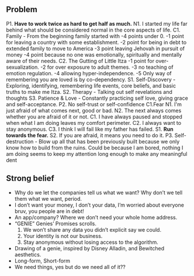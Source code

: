 ## Problem
P1. **Have to work twice as hard to get half as much.**
	N1. I started my life far behind what should be considered normal in the core aspects of life. 
		C1. Family - From the beginning family started with -4 points under 0. 
			-1 point for leaving a country with some establishment.
			-2 point for being in debt to extended family to move to America
			-3 point leaving Jehovah in pursuit of money
			-4 point because no one was emotionally, spiritually and mentally aware of their needs.
		C2. The Gutting of Little Itza
			-1 point for over-sexualization.
			-2 for over exposure to adult themes.
			-3 no teaching of emotion regulation. 
			-4 allowing hyper-independence.
			-5 Only way of remembering you are loved is by co-dependency.
	S1. Self-Discovery - Exploring, identifying, remembering life events, core beliefs, and basic truths to make me Itza. 
	S2. Therapy - Talking out self revelations and thoughts 
	S3. Patience & Love - Constantly practicing self love, giving grace and self-acceptance.
P2. No self-trust or self-confidence
	C1.Fear
		N1. I'm just afraid of what comes next, good or bad.
		N2. The next always comes whether you are afraid of it or not. 
			C1. I have always paused and stopped when what I am doing leaves my comfort perimeter.
			C2. I always want to stay anonymous.
			C3. I think I will fail like my father has failed. 
	S1. **Run towards the fear.** 
	S2. If you are afraid, it means you need to do it. 
		P3. Self-destruction - Blow up all that has been previously built because we only know how to build from the ruins. Could be because I am bored, nothing I am doing seems to keep my attention long enough to make any meaningful dent

## Strong belief
- Why do we let the companies tell us what we want? Why don’t we tell them what we want, period.
- I don’t want your money, I don’t  your data, I’m worried about everyone bruv, you people are in debt!
- An app/company? Where we don’t need your whole home address.
- “GENIE” Genies’ Promises scrolls.
	1. We won’t share any data you didn’t explicit say we could.
	2. Your identity is not our business. 
	3. Stay anonymous without losing access to the algorithm.
- Drawing of a genie, inspired by Disney Alladin, and Bewitched aesthetics. 
- Long-form, Short-form
- We need things, yes but do we need all of it??